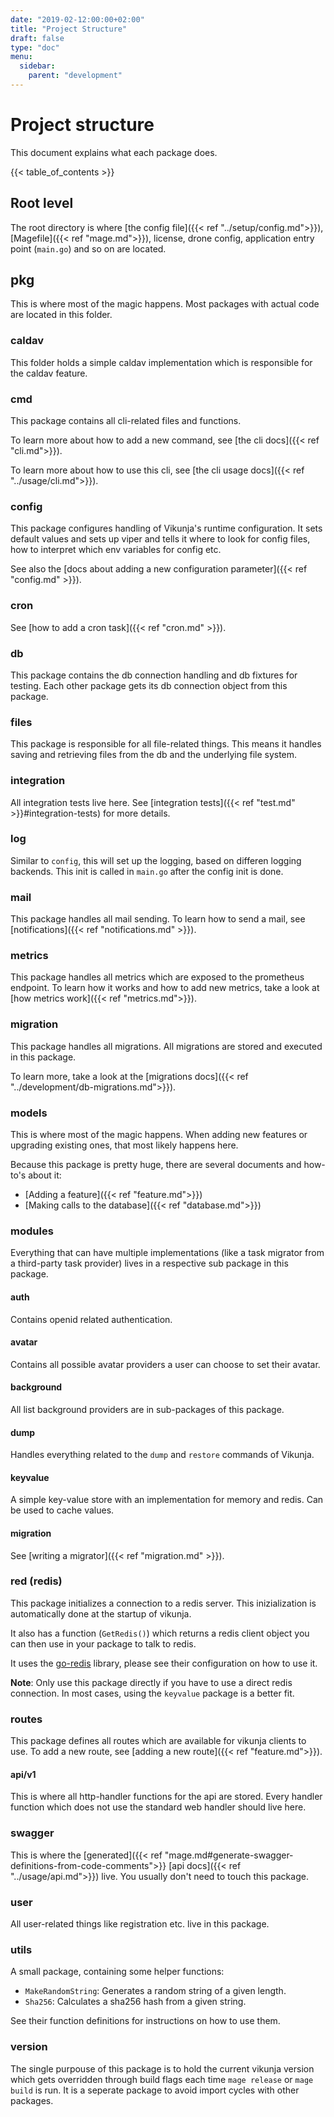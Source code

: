 ```yaml
---
date: "2019-02-12:00:00+02:00"
title: "Project Structure"
draft: false
type: "doc"
menu:
  sidebar:
    parent: "development"
---
```


# Project structure

This document explains what each package does.

{{< table_of_contents >}}

## Root level

The root directory is where [the config file]({{< ref "../setup/config.md">}}), [Magefile]({{< ref "mage.md">}}), license, drone config, 
application entry point (`main.go`) and so on are located.

## pkg

This is where most of the magic happens. Most packages with actual code are located in this folder.

### caldav

This folder holds a simple caldav implementation which is responsible for the caldav feature.

### cmd

This package contains all cli-related files and functions.

To learn more about how to add a new command, see [the cli docs]({{< ref "cli.md">}}).

To learn more about how to use this cli, see [the cli usage docs]({{< ref "../usage/cli.md">}}).

### config

This package configures handling of Vikunja's runtime configuration.
It sets default values and sets up viper and tells it where to look for config files, how to interpret which env variables 
for config etc.

See also the [docs about adding a new configuration parameter]({{< ref "config.md" >}}).

### cron

See [how to add a cron task]({{< ref "cron.md" >}}).

### db

This package contains the db connection handling and db fixtures for testing.
Each other package gets its db connection object from this package.

### files

This package is responsible for all file-related things.
This means it handles saving and retrieving files from the db and the underlying file system.

### integration

All integration tests live here.
See [integration tests]({{< ref "test.md" >}}#integration-tests) for more details.

### log

Similar to `config`, this will set up the logging, based on differen logging backends.
This init is called in `main.go` after the config init is done.

### mail

This package handles all mail sending. To learn how to send a mail, see [notifications]({{< ref "notifications.md" >}}).

### metrics

This package handles all metrics which are exposed to the prometheus endpoint.
To learn how it works and how to add new metrics, take a look at [how metrics work]({{< ref "metrics.md">}}).

### migration

This package handles all migrations.
All migrations are stored and executed in this package.

To learn more, take a look at the [migrations docs]({{< ref "../development/db-migrations.md">}}).

### models

This is where most of the magic happens.
When adding new features or upgrading existing ones, that most likely happens here.

Because this package is pretty huge, there are several documents and how-to's about it:

* [Adding a feature]({{< ref "feature.md">}})
* [Making calls to the database]({{< ref "database.md">}})

### modules

Everything that can have multiple implementations (like a task migrator from a third-party task provider) lives in a 
respective sub package in this package.

#### auth

Contains openid related authentication.

#### avatar

Contains all possible avatar providers a user can choose to set their avatar.

#### background

All list background providers are in sub-packages of this package.

#### dump

Handles everything related to the `dump` and `restore` commands of Vikunja.

#### keyvalue

A simple key-value store with an implementation for memory and redis. 
Can be used to cache values.

#### migration

See [writing a migrator]({{< ref "migration.md" >}}).

### red (redis)

This package initializes a connection to a redis server.
This inizialization is automatically done at the startup of vikunja.

It also has a function (`GetRedis()`) which returns a redis client object you can then use in your package 
to talk to redis.

It uses the [go-redis](https://github.com/go-redis/redis) library, please see their configuration on how to use it.

**Note**: Only use this package directly if you have to use a direct redis connection.
In most cases, using the `keyvalue` package is a better fit.

### routes

This package defines all routes which are available for vikunja clients to use.
To add a new route, see [adding a new route]({{< ref "feature.md">}}).

#### api/v1

This is where all http-handler functions for the api are stored. 
Every handler function which does not use the standard web handler should live here.

### swagger

This is where the [generated]({{< ref "mage.md#generate-swagger-definitions-from-code-comments">}} [api docs]({{< ref "../usage/api.md">}}) live. 
You usually don't need to touch this package.

### user

All user-related things like registration etc. live in this package.

### utils

A small package, containing some helper functions:

* `MakeRandomString`: Generates a random string of a given length.
* `Sha256`: Calculates a sha256 hash from a given string.

See their function definitions for instructions on how to use them. 

### version

The single purpouse of this package is to hold the current vikunja version which gets overridden through build flags 
each time `mage release` or `mage build` is run.
It is a seperate package to avoid import cycles with other packages.
